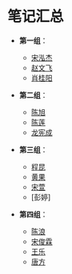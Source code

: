 # 笔记汇总

* **第一组**：
    * [宋泓杰](https://songhhhj.gitee.io/)
    * [赵文飞](http://qqfff.gitee.io/c-language/)
    * [肖桂阳]( http://xasdlanksda.gitee.io/xiao-guiyang)

* **第二组**：
    * [陈旭](https://gitee.com/xaiocjajva/user_code)
    * [陈莲](https://gitee.com/cldajia/learning)
    * [龙宪成](https://gitee.com/hilton-chongqing-hotel-g_0/lxc)

* **第三组**：
    * [程昆](https://gitee.com/clmsck/test/blob/master/ck.html)
    * [黄果](https://gitee.com/JWhgfff/c--c)
    * [宋萱](https://gitee.com/ssxuan/pratice)
    * [彭婷]

* **第四组**：
    * [陈浪](https://gitee.com/safgw/note/blob/master/cl.md)
    * [宋俊霖](https://gitee.com/safgw/note/tree/master/sjl)
    * [王乐](https://gitee.com/safgw/note/blob/master/wl.md)
    * [唐方](https://gitee.com/safgw/note/blob/master/%E7%AC%94%E8%AE%B0.md)